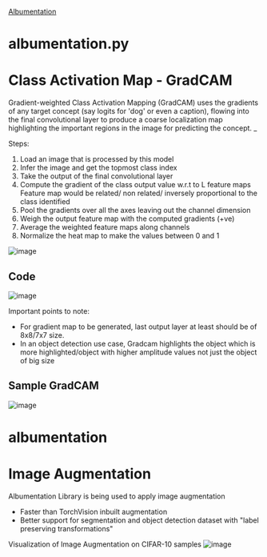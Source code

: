 [Albumentation](#albumentation)

# albumentation.py


# Class Activation Map -  GradCAM

Gradient-weighted Class Activation Mapping (GradCAM) uses the gradients of any target concept (say logits for 'dog' or even a caption), 
flowing into the final convolutional layer to produce a coarse localization map highlighting the important regions in the image for predicting the concept. _


Steps:
1. Load an image that is processed by this model 
2. Infer the image and get the topmost class index
3. Take the output of the final convolutional layer
4. Compute the gradient of the class output value w.r.t to L feature maps
     Feature map would be related/ non related/ inversely proportional to the class identified
5. Pool the gradients over all the axes leaving out the channel dimension
6. Weigh the output feature map with the computed gradients (+ve)
7. Average the weighted feature maps along channels
8. Normalize the heat map to make the values between 0 and 1

![image](https://user-images.githubusercontent.com/17870236/124298252-ad4d9280-db79-11eb-9986-7e3fb9801a1d.png)

## Code 
![image](https://user-images.githubusercontent.com/17870236/124299234-d15da380-db7a-11eb-8dac-bf4213c475d3.png)

Important points to note:
- For gradient map to be generated, last output layer at least should be of 8x8/7x7 size.
- In an object detection use case, Gradcam highlights the object which is more highlighted/object with higher amplitude values not just the object of big size 

## Sample GradCAM
![image](https://user-images.githubusercontent.com/17870236/124299966-a9227480-db7b-11eb-8805-3558a4b309f5.png)

# albumentation
# Image Augmentation
Albumentation Library is being used to apply image augmentation

- Faster than TorchVision inbuilt augmentation
- Better support for segmentation and object detection dataset with "label preserving transformations"

Visualization of Image Augmentation on CIFAR-10 samples
![image](https://user-images.githubusercontent.com/17870236/124300138-d96a1300-db7b-11eb-8766-a70505c61b94.png)
